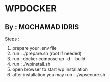 # WPDOCKER
## By : MOCHAMAD IDRIS

Steps :
1. prepare your .env file
2. run : ./prepare.sh (root if needed)
3. run : docker compose up -d --build
4. run : ./wpinstall.sh
5. open browser to start wp installation
6. after installation you may run : ./wpsecure.sh
